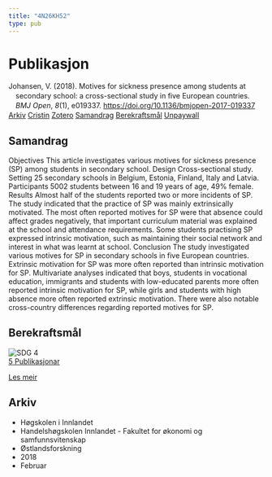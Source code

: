 ```yaml
---
title: "4N26KH52"
type: pub
---
```

<h1>Publikasjon</h1>
<article id="csl-bib-container-4N26KH52" class="csl-bib-container">
  <div class="csl-bib-body" style="line-height: 1.35; padding-left: 1em; text-indent:-1em;">
  <div class="csl-entry">Johansen, V. (2018). Motives for sickness presence among students at secondary school: a cross-sectional study in five European countries. <i>BMJ Open</i>, <i>8</i>(1), e019337. <a href="https://doi.org/10.1136/bmjopen-2017-019337">https://doi.org/10.1136/bmjopen-2017-019337</a></div>
</div>
  <div class="csl-bib-buttons">
    <a href="#taxonomy-article-4N26KH52" class="csl-bib-button">Arkiv</a>
    <a href="https://app.cristin.no/results/show.jsf?id=1560529" alt="Cristin URL" class="csl-bib-button">Cristin</a>
    <a href="http://zotero.org/groups/5402882/items/4N26KH52" alt="Zotero URL" class="csl-bib-button">Zotero</a>
    <a href="#abstract-article-4N26KH52" class="csl-bib-button">Samandrag</a>
    <a href="#sdg-article-4N26KH52" class="csl-bib-button">Berekraftsmål</a>
    <a href="https://bmjopen.bmj.com/content/bmjopen/8/1/e019337.full.pdf" class="csl-bib-button">Unpaywall</a>
  </div>
  <div id="csl-bib-meta-container-4N26KH52"></div>
</article>
<div id="csl-bib-meta-4N26KH52" class="csl-bib-meta">
  <article id="abstract-article-4N26KH52" class="abstract-article">
    <h1>Samandrag</h1>
    Objectives This article investigates various motives for sickness presence (SP) among students in secondary school. Design Cross-sectional study. Setting 25 secondary schools in Belgium, Estonia, Finland, Italy and Latvia. Participants 5002 students between 16 and 19 years of age, 49% female. Results Almost half of the students reported two or more incidents of SP. The study indicated that the practice of SP was mainly extrinsically motivated. The most often reported motives for SP were that absence could affect grades negatively, that important curriculum material was explained at the school and attendance requirements. Some students practising SP expressed intrinsic motivation, such as maintaining their social network and interest in what was learnt at school. Conclusion The study investigated various motives for SP in secondary schools in five European countries. Extrinsic motivation for SP was more often reported than intrinsic motivation for SP. Multivariate analyses indicated that boys, students in vocational education, immigrants and students with low-educated parents more often reported intrinsic motivation for SP, while girls and students with high absence more often reported extrinsic motivation. There were also notable cross-country differences regarding reported motives for SP.
  </article>
  <article id="sdg-article-4N26KH52" class="sdg-article">
    <h1>Berekraftsmål</h1>
    <div class="sdg-container"><div id="sdg4" class="sdg"> <img src="{{< params subfolder >}}images/sdg/sdg04_no.png" class="image" alt="SDG 4"> <div class="sdg-overlay"> <a href="{{< params subfolder >}}no/archive/?sdg=4#archive" class="sdg-publication-count"><span>5</span> Publikasjonar</a> <p><a href="NA" class="sdg-read-more">Les meir</a></p> </div> </div></div>
  </article>
  <article id="taxonomy-article-4N26KH52" class="taxonomy-article">
    <h1>Arkiv</h1>
    <ul>
      <li>Høgskolen i Innlandet</li>
      <li>Handelshøgskolen Innlandet - Fakultet for økonomi og samfunnsvitenskap</li>
      <li>Østlandsforskning</li>
      <li>2018</li>
      <li>Februar</li>
    </ul>
  </article>
</div>
